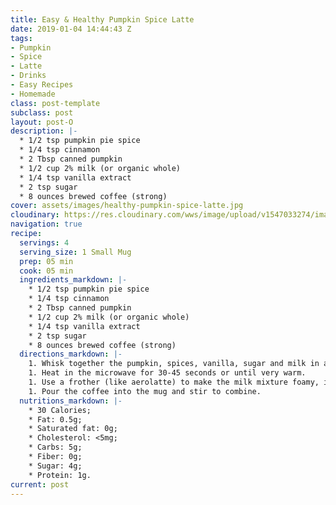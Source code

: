 ```yaml
---
title: Easy & Healthy Pumpkin Spice Latte
date: 2019-01-04 14:44:43 Z
tags:
- Pumpkin
- Spice
- Latte
- Drinks
- Easy Recipes
- Homemade
class: post-template
subclass: post
layout: post-O
description: |-
  * 1/2 tsp pumpkin pie spice
  * 1/4 tsp cinnamon
  * 2 Tbsp canned pumpkin
  * 1/2 cup 2% milk (or organic whole)
  * 1/4 tsp vanilla extract
  * 2 tsp sugar
  * 8 ounces brewed coffee (strong)
cover: assets/images/healthy-pumpkin-spice-latte.jpg
cloudinary: https://res.cloudinary.com/wws/image/upload/v1547033274/images/healthy-pumpkin-spice-latte.jpg
navigation: true
recipe:
  servings: 4
  serving_size: 1 Small Mug
  prep: 05 min
  cook: 05 min
  ingredients_markdown: |-
    * 1/2 tsp pumpkin pie spice
    * 1/4 tsp cinnamon
    * 2 Tbsp canned pumpkin
    * 1/2 cup 2% milk (or organic whole)
    * 1/4 tsp vanilla extract
    * 2 tsp sugar
    * 8 ounces brewed coffee (strong)
  directions_markdown: |-
    1. Whisk together the pumpkin, spices, vanilla, sugar and milk in a large mug.
    1. Heat in the microwave for 30-45 seconds or until very warm.
    1. Use a frother (like aerolatte) to make the milk mixture foamy, if desired.
    1. Pour the coffee into the mug and stir to combine.
  nutritions_markdown: |-
    * 30 Calories;
    * Fat: 0.5g;
    * Saturated fat: 0g;
    * Cholesterol: <5mg;
    * Carbs: 5g;
    * Fiber: 0g;
    * Sugar: 4g;
    * Protein: 1g.
current: post
---
```


